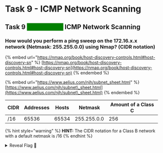 # Task 9 - ICMP Network Scanning

## Task 9 <mark style="color:green;background-color:green;">Scan Types</mark> ICMP Network Scanning

### How would you perform a ping sweep on the 172.16.x.x network (Netmask: 255.255.0.0) using Nmap? (CIDR notation)

{% embed url="https://nmap.org/book/host-discovery-controls.html#host-discovery-sn" %}
[https://nmap.org/book/host-discovery-controls.html#host-discovery-sn](https://nmap.org/book/host-discovery-controls.html#host-discovery-sn)
{% endembed %}

{% embed url="https://www.aelius.com/njh/subnet_sheet.html" %}
[https://www.aelius.com/njh/subnet\_sheet.html](https://www.aelius.com/njh/subnet\_sheet.html)
{% endembed %}

| CIDR | Addresses | Hosts | Netmask     | Amount of a Class C |
| ---- | --------- | ----- | ----------- | ------------------- |
| /16  | 65536     | 65534 | 255.255.0.0 | 256                 |

{% hint style="warning" %}
**HINT:** The CIDR notation for a Class B network with a default netmask is /16
{% endhint %}

<details>

<summary>Reveal Flag <span data-gb-custom-inline data-tag="emoji" data-code="1f6a9">🚩</span></summary>

:triangular\_flag\_on\_post:`nmap -sn 172.16.0.0/16`

</details>
